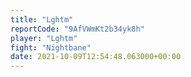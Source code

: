 ```yaml
---
title: "Lghtm"
reportCode: "9AfVWmKt2b34yk8h"
player: "Lghtm"
fight: "Nightbane"
date: 2021-10-09T12:54:48.063000+00:00
---
```


